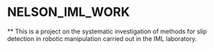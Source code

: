 # NELSON_IML_WORK

** This is a project on the systematic investigation of methods for slip detection in robotic manipulation carried out in the IML laboratory.
